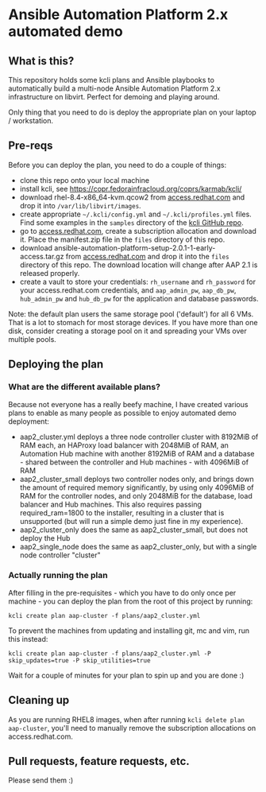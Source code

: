 # Ansible Automation Platform 2.x automated demo

## What is this?
This repository holds some kcli plans and Ansible playbooks to automatically build
a multi-node Ansible Automation Platform 2.x infrastructure on libvirt. Perfect for
demoing and playing around.

Only thing that you need to do is deploy the appropriate plan on your laptop
/ workstation.

## Pre-reqs
Before you can deploy the plan, you need to do a couple of things:
- clone this repo onto your local machine
- install kcli, see https://copr.fedorainfracloud.org/coprs/karmab/kcli/
- download rhel-8.4-x86_64-kvm.qcow2 from [access.redhat.com](https://access.redhat.com/downloads/content/479/ver=/rhel---8/8.4/x86_64/product-software) and drop it into `/var/lib/libvirt/images`.
- create appropriate `~/.kcli/config.yml` and `~/.kcli/profiles.yml` files. Find some
examples in the `samples` directory of the [kcli GitHub
repo](https://github.com/karmab/kcli/tree/master/samples).
- go to
    [access.redhat.com](https://access.redhat.com/management/subscription_allocations), create a subscription allocation and download it. Place the manifest.zip file in the `files` directory of this repo.
- download ansible-automation-platform-setup-2.0.1-1-early-access.tar.gz from
  [access.redhat.com](https://access.redhat.com/downloads/content/480/ver=Early%20Access%202.0/rhel---8/Early%20Access%202.0/x86_64/product-software) and drop it into the `files` directory of this repo. The download location will 
  change after AAP 2.1 is released properly.
- create a vault to store your credentials: `rh_username` and `rh_password` for your
    access.redhat.com credentials, and `aap_admin_pw`, `aap_db_pw`, `hub_admin_pw` and
    `hub_db_pw` for the application and database passwords. 

Note: the default plan users the same storage pool ('default') for all 6 VMs. That is
a lot to stomach for most storage devices. If you have more than one disk, consider
creating a storage pool on it and spreading your VMs over multiple pools.


## Deploying the plan

### 

### What are the different available plans?
Because not everyone has a really beefy machine, I have created various plans to enable
as many people as possible to enjoy automated demo deployment:

- aap2_cluster.yml deploys a three node controller cluster with 8192MiB of RAM each,
  an HAProxy load balancer with 2048MiB of RAM, an Automation Hub machine with another
  8192MiB of RAM and a database - shared between the controller and Hub machines - with
  4096MiB of RAM
- aap2_cluster_small deploys two controller nodes only, and brings down the amount of
  required memory significantly, by using only 4096MiB of RAM for the controller nodes,
  and only 2048MiB for the database, load balancer and Hub machines. This also requires
  passing required_ram=1800 to the installer, resulting in a cluster that is unsupported
  (but will run a simple demo just fine in my experience).
- aap2_cluster_only does the same as aap2_cluster_small, but does not deploy the Hub
- aap2_single_node does the same as aap2_cluster_only, but with a single node controller
  "cluster"

### Actually running the plan
After filling in the pre-requisites - which you have to do only once per machine - you
can deploy the plan from the root of this project by running:
```
kcli create plan aap-cluster -f plans/aap2_cluster.yml
```

To prevent the machines from updating and installing git, mc and vim, run this instead:

```
kcli create plan aap-cluster -f plans/aap2_cluster.yml -P skip_updates=true -P skip_utilities=true
```

Wait for a couple of minutes for your plan to spin up and you are done :)

## Cleaning up
As you are running RHEL8 images, when after running `kcli delete plan aap-cluster`,
you'll need to manually remove the subscription allocations on access.redhat.com.

## Pull requests, feature requests, etc.
Please send them :)
